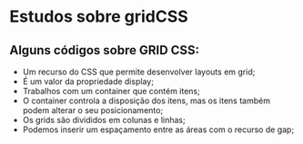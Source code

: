 # Estudos sobre gridCSS


## Alguns códigos sobre GRID CSS:

* Um recurso do CSS que permite desenvolver layouts em grid;
* É um valor da propriedade display;
* Trabalhos com um container que contém itens;
* O container controla a disposição dos itens, mas os itens também podem alterar o seu posicionamento;
* Os grids são divididos em colunas e linhas;
* Podemos inserir um espaçamento entre as áreas com o recurso de gap;